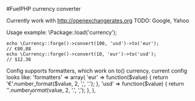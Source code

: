 #FuelPHP currency converter

Currently work with http://openexchangerates.org
TODO: Google, Yahoo


Usage example:
    \Package::load('currency');

    echo \Currency::forge()->convert(100, 'usd')->to('eur');
    // €80,88
    echo \Currency::forge()->convert(10, 'eur')->to('usd');
    // $12.36


Config supports formatters, which work on to() currency, current config looks like:
	'formatters' => array(
		'eur' => function($value)
		{
			return '€'.number_format($value, 2, ',', '.');
		},
		'usd' => function($value)
		{
			return '$'.number_format($value, 2, '.', ',');
		},
	),
